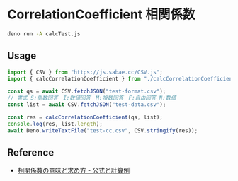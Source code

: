 # CorrelationCoefficient 相関係数

```sh
deno run -A calcTest.js
```

## Usage

```js
import { CSV } from "https://js.sabae.cc/CSV.js";
import { calcCorrelationCoefficient } from "./calcCorrelationCoefficient.js";

const qs = await CSV.fetchJSON("test-format.csv");
// 書式 S:単数回答　I:数値回答　M:複数回答　F:自由回答 N:数値
const list = await CSV.fetchJSON("test-data.csv");

const res = calcCorrelationCoefficient(qs, list);
console.log(res, list.length);
await Deno.writeTextFile("test-cc.csv", CSV.stringify(res));
```

## Reference

- [相関係数の意味と求め方 - 公式と計算例](https://sci-pursuit.com/math/statistics/correlation-coefficient.html)
